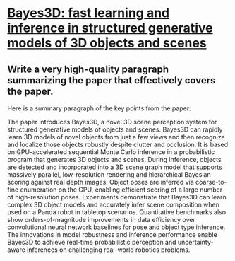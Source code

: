 # [Bayes3D: fast learning and inference in structured generative models of   3D objects and scenes](https://arxiv.org/abs/2312.08715)

## Write a very high-quality paragraph summarizing the paper that effectively covers the paper.

 Here is a summary paragraph of the key points from the paper:

The paper introduces Bayes3D, a novel 3D scene perception system for structured generative models of objects and scenes. Bayes3D can rapidly learn 3D models of novel objects from just a few views and then recognize and localize those objects robustly despite clutter and occlusion. It is based on GPU-accelerated sequential Monte Carlo inference in a probabilistic program that generates 3D objects and scenes. During inference, objects are detected and incorporated into a 3D scene graph model that supports massively parallel, low-resolution rendering and hierarchical Bayesian scoring against real depth images. Object poses are inferred via coarse-to-fine enumeration on the GPU, enabling efficient scoring of a large number of high-resolution poses. Experiments demonstrate that Bayes3D can learn complex 3D object models and accurately infer scene composition when used on a Panda robot in tabletop scenarios. Quantitative benchmarks also show orders-of-magnitude improvements in data efficiency over convolutional neural network baselines for pose and object type inference. The innovations in model robustness and inference performance enable Bayes3D to achieve real-time probabilistic perception and uncertainty-aware inferences on challenging real-world robotics problems.
